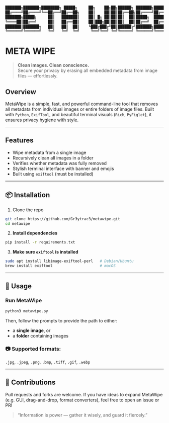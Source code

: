 ````markdown
███████╗███████╗████████╗ █████╗     ██╗    ██╗██╗██████╗ ███████╗███████╗
██╔════╝██╔════╝╚══██╔══╝██╔══██╗    ██║    ██║██║██╔══██╗██╔════╝██╔════╝
███████╗█████╗     ██║   ███████║    ██║ █╗ ██║██║██║  ██║█████╗  █████╗  
╚════██║██╔══╝     ██║   ██╔══██║    ██║███╗██║██║██║  ██║██╔══╝  ██╔══╝  
███████║███████╗   ██║   ██║  ██║    ╚███╔███╔╝██║██████╔╝███████╗███████╗
╚══════╝╚══════╝   ╚═╝   ╚═╝  ╚═╝     ╚══╝╚══╝ ╚═╝╚═════╝ ╚══════╝╚══════╝
````

# META WIPE

> **Clean images. Clean conscience.**  
> Secure your privacy by erasing all embedded metadata from image files — effortlessly.


## Overview

MetaWipe is a simple, fast, and powerful command-line tool that removes all metadata from individual images or entire folders of image files. Built with `Python`, `ExifTool`, and beautiful terminal visuals (`Rich`, `PyFiglet`), it ensures privacy hygiene with style.

---

## Features

- Wipe metadata from a single image
- Recursively clean all images in a folder
- Verifies whether metadata was fully removed
- Stylish terminal interface with banner and emojis
- Built using `exiftool` (must be installed)

---

## 📦 Installation

1. Clone the repo

```bash
git clone https://github.com/Gr3ytrac3/metawipe.git
cd metawipe
````

2. **Install dependencies**

```bash
pip install -r requirements.txt
```

3. **Make sure `exiftool` is installed**

```bash
sudo apt install libimage-exiftool-perl   # Debian/Ubuntu
brew install exiftool                     # macOS
```

---

## 🧰 Usage

### Run MetaWipe

```bash
python3 metawipe.py
```

Then, follow the prompts to provide the path to either:

* a **single image**, or
* a **folder** containing images

### 📷 Supported formats:

`.jpg`, `.jpeg`, `.png`, `.bmp`, `.tiff`, `.gif`, `.webp`

---

## 🤝 Contributions

Pull requests and forks are welcome. If you have ideas to expand MetaWipe (e.g. GUI, drag-and-drop, format converters), feel free to open an issue or PR!
> “Information is power — gather it wisely, and guard it fiercely.”


